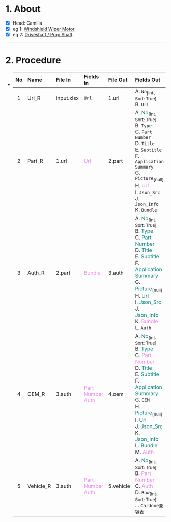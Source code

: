 # 1. About

- [x] Head: Camilla
- [x] eg 1: [Windshield Wiper Motor](https://www.cardone.com/motors/wiper-and-washer/windshield-wiper-motor/?sort=alphaasc&limit=96&page=1)
- [x] eg 2: [Driveshaft / Prop Shaft](https://www.cardone.com/drivetrain/driveline-axles/driveshaft-prop-shaft/?limit=96&sort=alphaasc)

- - -

# 2. Procedure

- |No|Name|File In|Fields In|File Out|Fields Out|
  |:-:|:-|:-|:-|:-|:-|
  |1|Url_R|input.xlsx|`Url`|1.url|A. `No`<sub>[int、Sort: True]</sub><br />B. `Url`|
  |2|Part_R|1.url|<span style="color: violet;">Url</span>|2.part|A. <span style="color: teal;">No</span><sub>[int、Sort: True]</sub><br />B. `Type`<br />C. `Part Number`<br />D. `Title`<br />E. `Subtitle`<br />F. `Application Summary`<br />G. `Picture`<sub>[null]</sub><br />H. <span style="color: violet;">Url</span><br />I. `Json_Src`<br />J. `Json_Info`<br />K. `Bundle`|
  |3|Auth_R|2.part|<span style="color: violet;">Bundle</span>|3.auth|A. <span style="color: teal;">No</span><sub>[int、Sort: True]</sub><br />B. <span style="color: teal;">Type</span><br />C. <span style="color: teal;">Part Number</span><br />D. <span style="color: teal;">Title</span><br />E. <span style="color: teal;">Subtitle</span><br />F. <span style="color: teal;">Application Summary</span><br />G. <span style="color: teal;">Picture</span><sub>[null]</sub><br />H. <span style="color: teal;">Url</span><br />I. <span style="color: teal;">Json_Src</span><br />J. <span style="color: teal;">Json_Info</span><br />K. <span style="color: violet;">Bundle</span><br />L. `Auth`|
  |4|OEM_R|3.auth|<span style="color: violet;">Part Number</span><br /><span style="color: violet;">Auth</span>|4.oem|A. <span style="color: teal;">No</span><sub>[int、Sort: True]</sub><br />B. <span style="color: teal;">Type</span><br />C. <span style="color: violet;">Part Number</span><br />D. <span style="color: teal;">Title</span><br />E. <span style="color: teal;">Subtitle</span><br />F. <span style="color: teal;">Application Summary</span><br />G. `OEM`<br />H. <span style="color: teal;">Picture</span><sub>[null]</sub><br />I. <span style="color: teal;">Url</span><br />J. <span style="color: teal;">Json_Src</span><br />K. <span style="color: teal;">Json_Info</span><br />L. <span style="color: teal;">Bundle</span><br />M. <span style="color: violet;">Auth</span>|
  |5|Vehicle_R|3.auth|<span style="color: violet;">Part Number</span><br /><span style="color: violet;">Auth</span>|5.vehicle|A. <span style="color: teal;">No</span><sub>[int、Sort: True]</sub><br />B. <span style="color: violet;">Part Number</span><br />C. <span style="color: violet;">Auth</span><br />D. `Row`<sub>[int、Sort: True]</sub><br />... `Cardone兼容表`|
